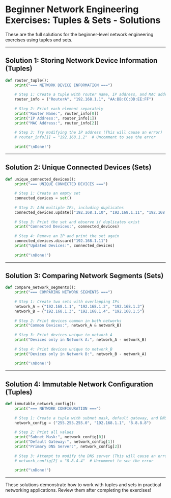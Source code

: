 # Beginner Network Engineering Exercises: Tuples & Sets - Solutions

These are the full solutions for the beginner-level network engineering exercises using tuples and sets.

---

## Solution 1: Storing Network Device Information (Tuples)

```python
def router_tuple():
    print("=== NETWORK DEVICE INFORMATION ===")
    
    # Step 1: Create a tuple with router name, IP address, and MAC address
    router_info = ("RouterA", "192.168.1.1", "AA:BB:CC:DD:EE:FF")
    
    # Step 2: Print each element separately
    print("Router Name:", router_info[0])
    print("IP Address:", router_info[1])
    print("MAC Address:", router_info[2])
    
    # Step 3: Try modifying the IP address (This will cause an error)
    # router_info[1] = "192.168.1.2"  # Uncomment to see the error
    
    print("\nDone!")
```

---

## Solution 2: Unique Connected Devices (Sets)

```python
def unique_connected_devices():
    print("=== UNIQUE CONNECTED DEVICES ===")
    
    # Step 1: Create an empty set
    connected_devices = set()
    
    # Step 2: Add multiple IPs, including duplicates
    connected_devices.update(["192.168.1.10", "192.168.1.11", "192.168.1.10", "192.168.1.12"])
    
    # Step 3: Print the set and observe if duplicates exist
    print("Connected Devices:", connected_devices)
    
    # Step 4: Remove an IP and print the set again
    connected_devices.discard("192.168.1.11")
    print("Updated Devices:", connected_devices)
    
    print("\nDone!")
```

---

## Solution 3: Comparing Network Segments (Sets)

```python
def compare_network_segments():
    print("=== COMPARING NETWORK SEGMENTS ===")
    
    # Step 1: Create two sets with overlapping IPs
    network_A = {"192.168.1.1", "192.168.1.2", "192.168.1.3"}
    network_B = {"192.168.1.3", "192.168.1.4", "192.168.1.5"}
    
    # Step 2: Print devices common in both networks
    print("Common Devices:", network_A & network_B)
    
    # Step 3: Print devices unique to network_A
    print("Devices only in Network A:", network_A - network_B)
    
    # Step 4: Print devices unique to network_B
    print("Devices only in Network B:", network_B - network_A)
    
    print("\nDone!")
```

---

## Solution 4: Immutable Network Configuration (Tuples)

```python
def immutable_network_config():
    print("=== NETWORK CONFIGURATION ===")
    
    # Step 1: Create a tuple with subnet mask, default gateway, and DNS server
    network_config = ("255.255.255.0", "192.168.1.1", "8.8.8.8")
    
    # Step 2: Print all values
    print("Subnet Mask:", network_config[0])
    print("Default Gateway:", network_config[1])
    print("Primary DNS Server:", network_config[2])
    
    # Step 3: Attempt to modify the DNS server (This will cause an error)
    # network_config[2] = "8.8.4.4"  # Uncomment to see the error
    
    print("\nDone!")
```

---

These solutions demonstrate how to work with tuples and sets in practical networking applications. Review them after completing the exercises!

